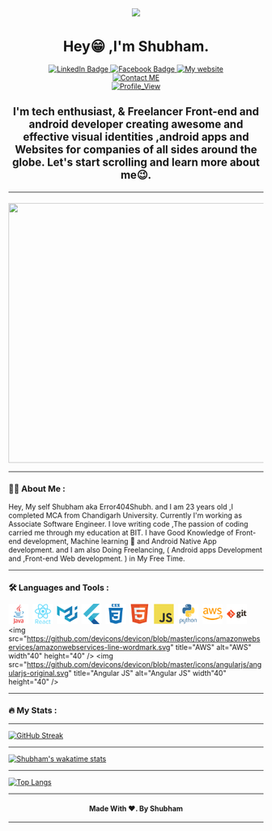 <div id="header" align="center">
  <img src="https://media.giphy.com/media/M9gbBd9nbDrOTu1Mqx/giphy.gif" width="100"/>
</div>

<h1 align ="center" color ="White" font = "opensans-bold">
   Hey😁 ,I'm Shubham.
</h1>

<div id="badges" align = "center">
  <a href="https://www.linkedin.com/in/shubh1203/">
    <img src="https://img.shields.io/badge/LinkedIn-blue?style=for-the-badge&logo=linkedin&logoColor=white" alt="LinkedIn Badge"/>
  </a>
  <a href="">
    <img src="https://img.shields.io/badge/Facebook-blue?style=for-the-badge&logo=facebook&logoColor=white" alt="Facebook Badge"/>
  </a>
  <a href="https://error404shubh.github.io/">
    <img src="https://img.shields.io/badge/Personal_website-pink?style=for-the-badge" alt="My website"/>
  </a>
  
  <br>
  <center>
   <a href="mailto:Shubham34670@gmail.com">
    <img src="https://img.shields.io/badge/Click%20Here-For%20Contact%20Me-blue" alt="Contact ME"/>
  </a>
  
  <br>
  
  <a href = "https://komarev.com/ghpvc/?username=Error404Shubh">
  <img src="https://komarev.com/ghpvc/?username=Error404Shubh&style=flat-square&color=blue" alt="Profile_View"/>
  </a>
  </center>
</div>

<h2 align = "center" color: "White" background-color = "lightcolor"  border-radius: "6px">
I'm tech enthusiast, &amp; Freelancer Front-end and android developer 
creating awesome and effective visual identities ,android apps and Websites
 for companies of all sides around the globe. 
  Let's start scrolling and learn more about me😉.
  <br><hr>
</h2>

<div align="center">
  <img src = "https://media.giphy.com/media/UDclWKlmfmq7twI3iJ/giphy.gif"  width="600" height="512"/>
</div>

<hr>

### :man_technologist: About Me :
  Hey, My self Shubham aka Error404Shubh. and I am 23 years old ,I completed MCA from Chandigarh University. Currently I'm working as Associate Software Engineer.
I love writing code ,The passion of coding carried me through my education at BIT. I have Good Knowledge of Front-end development, Machine learning 🤖 and Android Native App development. and I am also Doing Freelancing, ( Android apps Development and ,Front-end Web development. ) in My Free Time.

<hr>
   
### :hammer_and_wrench: Languages and Tools :
  <img src="https://github.com/devicons/devicon/blob/master/icons/java/java-original-wordmark.svg" title="Java" alt="Java" width="40" height="40"/>&nbsp;
  <img src="https://github.com/devicons/devicon/blob/master/icons/react/react-original-wordmark.svg" title="React" alt="React" width="40" height="40"/>&nbsp;
  <img src="https://github.com/devicons/devicon/blob/master/icons/materialui/materialui-original.svg" title="Material UI" alt="Material UI" width="40" height="40"/>&nbsp;
  <img src="https://github.com/devicons/devicon/blob/master/icons/flutter/flutter-original.svg" title="Flutter" alt="Flutter" width="40" height="40"/>&nbsp;
  <img src="https://github.com/devicons/devicon/blob/master/icons/css3/css3-plain-wordmark.svg"  title="CSS3" alt="CSS" width="40" height="40"/>&nbsp;
  <img src="https://github.com/devicons/devicon/blob/master/icons/html5/html5-original.svg" title="HTML5" alt="HTML" width="40" height="40"/>&nbsp;
  <img src="https://github.com/devicons/devicon/blob/master/icons/javascript/javascript-original.svg" title="JavaScript" alt="JavaScript" width="40" height="40"/>&nbsp;
  <img src="https://github.com/devicons/devicon/blob/master/icons/python/python-original-wordmark.svg" title="Python" alt="Python" width="40" height="40"/>&nbsp;
  <img src="https://github.com/devicons/devicon/blob/master/icons/amazonwebservices/amazonwebservices-plain-wordmark.svg" title="AWS" alt="AWS" width="40" height="40"/>&nbsp;
  <img src="https://github.com/devicons/devicon/blob/master/icons/git/git-original-wordmark.svg" title="Git" alt="Git" width="40" height="40"/>
  <img src="https://github.com/devicons/devicon/blob/master/icons/amazonwebservices/amazonwebservices-line-wordmark.svg" title="AWS" alt="AWS" width"40" height="40" />
  <img src="https://github.com/devicons/devicon/blob/master/icons/angularjs/angularjs-original.svg" title="Angular JS" alt="Angular JS" width"40" height="40" />
  
  
</div>
<hr>


### :fire: My Stats :

<hr>

[![GitHub Streak](http://github-readme-streak-stats.herokuapp.com?user=Error404Shubh&hide_border=true&background=AEABD7)](https://git.io/streak-stats)

<!-- <hr>

![Shubham's GitHub stats](https://github-readme-stats.vercel.app/api?username=Error404Shubh&show_icons=true&theme=merko)
<hr> -->
<hr>

[![Shubham's wakatime stats](https://github-readme-stats.vercel.app/api/wakatime?username=willianrod)](https://github.com/Error404Shubh/github-readme-stats)

<hr>

[![Top Langs](https://github-readme-stats.vercel.app/api/top-langs/?username=Error404Shubh&layout=compact&theme=vision-friendly-dark)](https://github.com/anuraghazra/github-readme-stats)

<hr>

 <div align ="center" background = "white">
 
  <h4> <b>Made With ❤️. By Shubham </b> </h4>
</div>
  
<hr>
 

 
  
